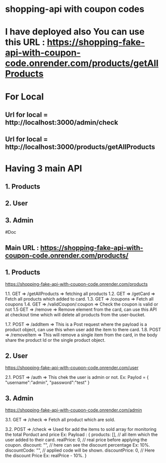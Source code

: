# shopping-api with coupon codes
# I have deployed also You can use this URL : https://shopping-fake-api-with-coupon-code.onrender.com/products/getAllProducts
# For Local
## Url for local = http://localhost:3000/admin/check
## Url for local = http://localhost:3000/products/getAllProducts

# Having 3 main API
## 1. Products
## 2. User 
## 3. Admin

#Doc
## Main URL : https://shopping-fake-api-with-coupon-code.onrender.com/products/

## 1. Products
https://shopping-fake-api-with-coupon-code.onrender.com/products

1.1.  GET => /getAllProducts => fetching all products
1.2. GET =>   /getCard => Fetch all products which added to card.
1.3. GET => /coupons => Fetch all coupons
1.4. GET => /validCoupon/:coupon => Check the coupon is valid or not
1.5 GET => /remove => Remove element from the card, can use this API at checkout time which will delete all products from the user-bucket.

1.7. POST => /addItem => This is a Post request where the payload is a product object, can use this when user add the item to there card.
1.8. POST => /removeItem => This will remove a single item from the card, in the body share the product Id or the single product object.

## 2. User
https://shopping-fake-api-with-coupon-code.onrender.com/user

2.1. POST => /auth => This chek the user is admin or not.
Ex: Paylod =  {
    "username":"admin",
    "password":"test"
}

## 3. Admin
https://shopping-fake-api-with-coupon-code.onrender.com/admin

3.1. GET => /check => Fetch all product which are sold.

3.2. POST => /check => Used for add the items to sold array for monitoring the total Porduct and price
Ex: Payload : {
    products: [], // all item which the user added to their card.
    realPrice: 0, // real price before applying the coupon.
    discount: "", // here can see the discount percentage Ex: 10%.
    discountCode: "", // applied code will be shown.
    discountPrice: 0, // Here the discount Price Ex: realPrice - 10%.
  }

